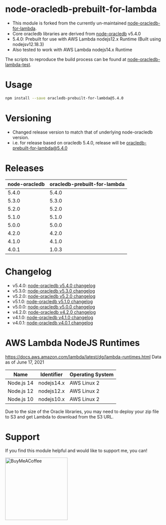 # node-oracledb-prebuilt-for-lambda

 - This module is forked from the currently un-maintained [node-oracledb-for-lambda](https://github.com/nalbion/node-oracledb-for-lambda).
 - Core oracledb libraries are derived from [node-oracledb](https://github.com/oracle/node-oracledb) v5.4.0
 - 5.4.0: Prebuilt for use with AWS Lambda nodejs12.x Runtime (Built using nodejsv12.18.3)
 - Also tested to work with AWS Lambda nodejs14.x Runtime
 
The scripts to reproduce the build process can be found at [node-oracledb-lambda-test](https://github.com/romanbalayan/node-oracledb-lambda-test). 

# Usage

```bash
npm install --save oracledb-prebuilt-for-lambda@5.4.0
```

# Versioning
 - Changed release version to match that of underlying node-oracledb version. 
 - i.e. for release based on oracledb 5.4.0, release will be oracledb-prebuilt-for-lambda@5.4.0
 
 
 # Releases
 | node-oracledb       | oracledb-prebuilt-for-lambda    |
 | ------------------- | ---------- |
 | 5.4.0               | 5.4.0      |
 | 5.3.0               | 5.3.0      |
 | 5.2.0               | 5.2.0      |
 | 5.1.0               | 5.1.0      |
 | 5.0.0               | 5.0.0      |
 | 4.2.0               | 4.2.0      |
 | 4.1.0               | 4.1.0      |
 | 4.0.1               | 1.0.3      |

 
 # Changelog
 - v5.4.0: [node-oracledb v5.4.0 changelog](https://github.com/oracle/node-oracledb/blob/main/CHANGELOG.md#node-oracledb-v540-9-jun-2022)
 - v5.3.0: [node-oracledb v5.3.0 changelog](https://github.com/oracle/node-oracledb/blob/main/CHANGELOG.md#node-oracledb-v530-22-oct-2021)
 - v5.2.0: [node-oracledb v5.2.0 changelog](https://github.com/oracle/node-oracledb/blob/main/CHANGELOG.md#node-oracledb-v520-7-jun-2021)
 - v5.1.0: [node-oracledb v5.1.0 changelog](https://github.com/oracle/node-oracledb/blob/master/CHANGELOG.md#node-oracledb-v510-8-dec-2020)
 - v5.0.0: [node-oracledb v5.0.0 changelog](https://github.com/oracle/node-oracledb/blob/master/CHANGELOG.md#node-oracledb-v500-29-jun-2020)
 - v4.2.0: [node-oracledb v4.2.0 changelog](https://github.com/oracle/node-oracledb/blob/master/CHANGELOG.md#node-oracledb-v420-24-jan-2020)
 - v4.1.0: [node-oracledb v4.1.0 changelog](https://github.com/oracle/node-oracledb/blob/master/CHANGELOG.md#node-oracledb-v410-26-nov-2019)
 - v4.0.1: [node-oracledb v4.0.1 changelog](https://github.com/oracle/node-oracledb/blob/master/CHANGELOG.md#node-oracledb-v401-19-aug-2019)
 
 
 # AWS Lambda NodeJS Runtimes
 https://docs.aws.amazon.com/lambda/latest/dg/lambda-runtimes.html
 Data as of June 17, 2021
 
  | Name          | Identifier | Operating System  |
  | ------------- | ---------- | ----------------- |
  | Node.js 14    | nodejs14.x | AWS Linux 2       |
  | Node.js 12    | nodejs12.x | AWS Linux 2       |
  | Node.js 10    | nodejs10.x | AWS Linux 2       |
 
  
 
Due to the size of the Oracle libraries, you may need to deploy your zip file to S3 and get Lambda to download from the S3 URL.


 # Support
If you find this module helpful and would like to support me, you can!

[<img src="https://cdn.buymeacoffee.com/buttons/v2/default-yellow.png" alt="BuyMeACoffee" width="200">](https://www.buymeacoffee.com/romanbalayan)
